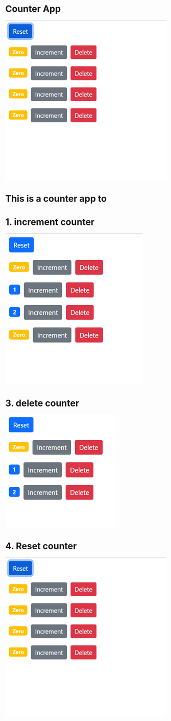 # Counter App

![alt text](https://github.com/Purvi-modi/ReactJSCounterApp/blob/master/Counter%20App.png?raw=true)

# This is a counter app to 

# 1. increment counter
![alt text](https://github.com/Purvi-modi/ReactJSCounterApp/blob/master/Increment.png?raw=true)

# 3. delete counter
![alt text](https://github.com/Purvi-modi/ReactJSCounterApp/blob/master/Delete.png?raw=true)

# 4. Reset counter
![alt text](https://github.com/Purvi-modi/ReactJSCounterApp/blob/master/Counter%20App.png?raw=true)
